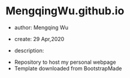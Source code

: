 # MengqingWu.github.io

* author: Mengqing Wu
* create: 29 Apr,2020

* description:
- Repository to host my personal webpage
- Template downloaded from BootstrapMade
